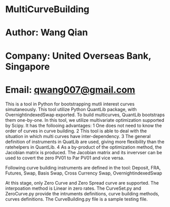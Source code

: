 # MultiCurveBuilding
# Author: Wang Qian
# Company: United Overseas Bank, Singapore
# Email: qwang007@gmail.com

This is a tool in Python for bootstrapping mutli interest curves simutaneously. This tool utilize Python QuantLib package, with OvernightindexedSwap exported. To build multicurves, QuantLib bootstraps them one-by-one. In this tool,  we utilize multivariate optimization supported by Scipy. It has the follooing advantages:
   1 One does not need to know the order of curves in curve building.
   2 This tool is able to deal with the situation in which multi curves have inter-dependency. 
   3 The general definition of instruments in QuatLib are used, giving more flexibility than the ratehelpers in QuantLib.
   4 As a by-product of the optimization method, the Jacobian matrix is produced. The Jacobian matrix and its invervser can be used 
     to covert the zero PV01 to Par PV01 and vice versa.

Following curve building instruments are defined in the tool: 
  Deposit, 
  FRA, 
  Futures, 
  Swap, 
  Basis Swap, 
  Cross Currency Swap, 
  OvernightindexedSwap

At this stage, only Zero Curve and Zero Spread curve are supported. The interpoation method is Linear in zero rates. 
The CurveSet.py and ZeroCurve.py provide the intruments definitions, curve building methods, curves definitions. The CurveBuilding.py file is a sample testing file.  

